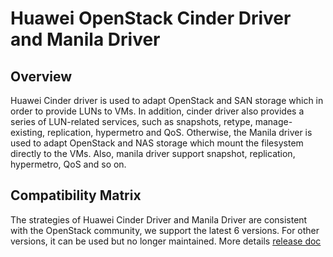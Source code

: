 # Huawei OpenStack Cinder Driver and Manila Driver
## Overview
Huawei Cinder driver is used to adapt OpenStack and SAN storage which in order to 
provide LUNs to VMs. In addition, cinder driver also provides a series of LUN-related services, 
such as snapshots, retype, manage-existing, replication, hypermetro and QoS. 
Otherwise, the Manila driver is used to adapt OpenStack and NAS storage which mount the 
filesystem directly to the VMs. Also, manila driver support snapshot, replication, hypermetro, 
QoS and so on.

## Compatibility Matrix
The strategies of Huawei Cinder Driver and Manila Driver are consistent with the OpenStack community, we support the latest 6 versions. For other versions, it can be used but no longer maintained. More details [release doc](https://github.com/Huawei/OpenStack_Driver/blob/master/README.md)
